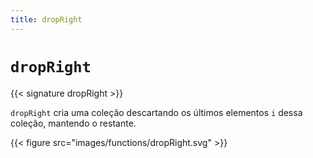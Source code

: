 ```yaml
---
title: dropRight
---
```


# `dropRight`

{{< signature dropRight >}}

`dropRight` cria uma coleção descartando os últimos elementos `i` dessa coleção, mantendo o restante.

{{< figure src="images/functions/dropRight.svg" >}}
